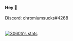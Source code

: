**Hey 👋**<br><br>
Discord: chromiumsucks#4268<br><br><br>
<a href="https://github.com/3060ti">
  <img align="center" src="https://github-readme-stats.vercel.app/api?username=3060ti&show_icons=true&include_all_commits=true&show_icons=true&title_color=fff&icon_color=79ff97&text_color=9f9f9f&bg_color=151515" alt="3060ti's stats" />
</a>
